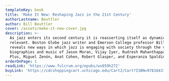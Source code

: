 ```yaml
---
templateKey: book
title: 'Make It New: Reshaping Jazz in the 21st Century'
authorLastname: Beuttler
author: Bill Beuttler
cover: /assets/make-it-new-cover.jpg
description: >-
  As jazz enters its second century it is reasserting itself as dynamic and
  relevant. Boston Globe jazz writer and Emerson College professor Bill Beuttler
  reveals new ways in which jazz is engaging with society through the vivid
  biographies and music of Jason Moran, Vijay Iyer, Rudresh Mahanthappa, The Bad
  Plus, Miguel Zenón, Anat Cohen, Robert Glasper, and Esperanza Spalding. 
orderOnPage: 1
readLink: 'https://www.fulcrum.org/epubs/ws859h272'
buyLink: 'https://cdcshoppingcart.uchicago.edu/Cart2/Cart?ISBN=9781643150055&PRESS=lever'
---
```


